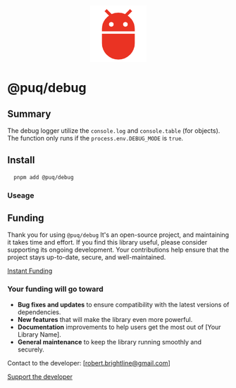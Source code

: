 <p align="center">
  <img src="https://raw.githubusercontent.com/rbrightline/puq/refs/heads/main/libs/debug/favicon.png" alt="Logo" />
</p>

# @puq/debug

## Summary

The debug logger utilize the `console.log` and `console.table` (for objects). The function only runs if the `process.env.DEBUG_MODE` is `true`.

## Install

```bash
  pnpm add @puq/debug
```

### Useage

## Funding

Thank you for using `@puq/debug` It's an open-source project, and maintaining it takes time and effort. If you find this library useful, please consider supporting its ongoing development. Your contributions help ensure that the project stays up-to-date, secure, and well-maintained.

[Instant Funding](https://cash.app/$puqlib)

### Your funding will go toward

- **Bug fixes and updates** to ensure compatibility with the latest versions of dependencies.
- **New features** that will make the library even more powerful.
- **Documentation** improvements to help users get the most out of [Your Library Name].
- **General maintenance** to keep the library running smoothly and securely.

Contact to the developer: [robert.brightline@gmail.com]

[Support the developer](https://cash.app/$puqlib)

